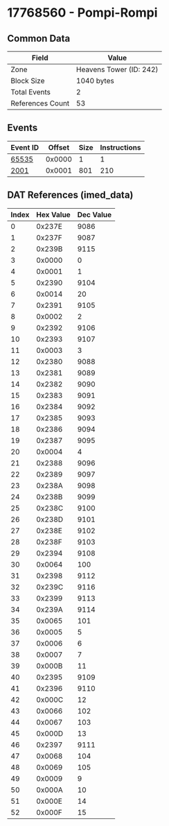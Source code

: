 # 17768560 - Pompi-Rompi

## Common Data

| Field            | Value                   |
|------------------|-------------------------|
| Zone             | Heavens Tower (ID: 242) |
| Block Size       | 1040 bytes              |
| Total Events     | 2                       |
| References Count | 53                      |

## Events

| Event ID            | Offset   |   Size |   Instructions |
|---------------------|----------|--------|----------------|
| [65535](./65535.md) | 0x0000   |      1 |              1 |
| [2001](./2001.md)   | 0x0001   |    801 |            210 |

## DAT References (imed_data)

|   Index | Hex Value   |   Dec Value |
|---------|-------------|-------------|
|       0 | 0x237E      |        9086 |
|       1 | 0x237F      |        9087 |
|       2 | 0x239B      |        9115 |
|       3 | 0x0000      |           0 |
|       4 | 0x0001      |           1 |
|       5 | 0x2390      |        9104 |
|       6 | 0x0014      |          20 |
|       7 | 0x2391      |        9105 |
|       8 | 0x0002      |           2 |
|       9 | 0x2392      |        9106 |
|      10 | 0x2393      |        9107 |
|      11 | 0x0003      |           3 |
|      12 | 0x2380      |        9088 |
|      13 | 0x2381      |        9089 |
|      14 | 0x2382      |        9090 |
|      15 | 0x2383      |        9091 |
|      16 | 0x2384      |        9092 |
|      17 | 0x2385      |        9093 |
|      18 | 0x2386      |        9094 |
|      19 | 0x2387      |        9095 |
|      20 | 0x0004      |           4 |
|      21 | 0x2388      |        9096 |
|      22 | 0x2389      |        9097 |
|      23 | 0x238A      |        9098 |
|      24 | 0x238B      |        9099 |
|      25 | 0x238C      |        9100 |
|      26 | 0x238D      |        9101 |
|      27 | 0x238E      |        9102 |
|      28 | 0x238F      |        9103 |
|      29 | 0x2394      |        9108 |
|      30 | 0x0064      |         100 |
|      31 | 0x2398      |        9112 |
|      32 | 0x239C      |        9116 |
|      33 | 0x2399      |        9113 |
|      34 | 0x239A      |        9114 |
|      35 | 0x0065      |         101 |
|      36 | 0x0005      |           5 |
|      37 | 0x0006      |           6 |
|      38 | 0x0007      |           7 |
|      39 | 0x000B      |          11 |
|      40 | 0x2395      |        9109 |
|      41 | 0x2396      |        9110 |
|      42 | 0x000C      |          12 |
|      43 | 0x0066      |         102 |
|      44 | 0x0067      |         103 |
|      45 | 0x000D      |          13 |
|      46 | 0x2397      |        9111 |
|      47 | 0x0068      |         104 |
|      48 | 0x0069      |         105 |
|      49 | 0x0009      |           9 |
|      50 | 0x000A      |          10 |
|      51 | 0x000E      |          14 |
|      52 | 0x000F      |          15 |
